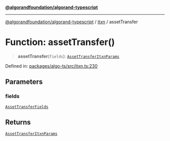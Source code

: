[**@algorandfoundation/algorand-typescript**](../../../README.md)

***

[@algorandfoundation/algorand-typescript](../../../README.md) / [itxn](../README.md) / assetTransfer

# Function: assetTransfer()

> **assetTransfer**(`fields`): [`AssetTransferItxnParams`](../interfaces/AssetTransferItxnParams.md)

Defined in: [packages/algo-ts/src/itxn.ts:230](https://github.com/algorandfoundation/puya-ts/blob/main/packages/algo-ts/src/itxn.ts#L230)

## Parameters

### fields

[`AssetTransferFields`](../interfaces/AssetTransferFields.md)

## Returns

[`AssetTransferItxnParams`](../interfaces/AssetTransferItxnParams.md)

